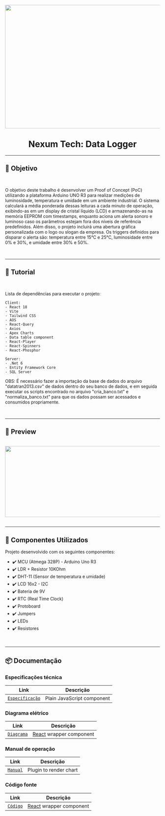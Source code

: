 <h1 align="center"> 
<br>
    <img src="https://github.com/GabrielAB2411/NexumTech/assets/103553596/d4135cae-0443-4da5-b831-d4a1df760eca" width="800" height="400";
>
<br>
<br>
Nexum Tech: Data Logger
</h1>

<hr />

## :dart: Objetivo

<br>

O objetivo deste trabalho é desenvolver um Proof of Concept (PoC) utilizando a plataforma Arduino UNO R3 para realizar medições de luminosidade, temperatura e umidade em um ambiente industrial. O sistema calculará a média ponderada dessas leituras a cada minuto de operação, exibindo-as em um display de cristal líquido (LCD) e armazenando-as na memória EEPROM com timestamps, enquanto aciona um alerta sonoro e luminoso caso os parâmetros estejam fora dos níveis de referência predefinidos. Além disso, o projeto incluirá uma abertura gráfica personalizada com o logo ou slogan da empresa. Os triggers definidos para disparar o alerta são: temperatura entre 15°C e 25°C, luminosidade entre 0% e 30%, e umidade entre 30% e 50%.

<br>

<hr />

## :page_with_curl: Tutorial

<br>

Lista de dependências para executar o projeto:

    Client:
    - React 18
    - Vite
    - Tailwind CSS
    - AOS
    - React-Query
    - Axios 
    - Apex Charts
    - Data table component
    - React-Player
    - React-Spinners
    - React-Phosphor

    Server:
    - .Net 6
    - Entity Framework Core
    - SQL Server

OBS: É necessário fazer a importação da base de dados do arquivo "datatran2013.csv" de dados dentro do seu banco de dados, e em seguida executar os scripts encontrado no arquivo "cria_banco.txt" e "normaliza_banco.txt" para que os dados possam ser acessados e consumidos propriamente.

<br>

<hr />

## :city_sunset: Preview

<br>

<div align="center">
    <img src="./Assets/Preview.gif" width="570" height="230">
</div>

<br>

<hr />

## :rocket: Componentes Utilizados 

Projeto desenvolvido com os seguintes componentes:

- :heavy_check_mark: MCU (Atmega 328P) - Arduino Uno R3
- :heavy_check_mark: LDR + Resistor 10KOhm
- :heavy_check_mark: DHT-11 (Sensor de temperatura e umidade)
- :heavy_check_mark: LCD 16x2 - I2C
- :heavy_check_mark: Bateria de 9V
- :heavy_check_mark: RTC (Real Time Clock)
- :heavy_check_mark: Protoboard
- :heavy_check_mark: Jumpers
- :heavy_check_mark: LEDs
- :heavy_check_mark: Resistores

<br>
<hr />

## 📦 Documentação

### Especificações técnica

| Link | Descrição |
| --- | --- |
| [`Especificação`](https://github.com/GabrielAB2411/NexumTech/blob/main/DataLogger/EspeficacaoTecnica.md) | Plain JavaScript component |

### Diagrama elétrico

| Link | Descrição |
| --- | --- |
| [`Diagrama`](https://github.com/nhn/tui.editor/tree/master/apps/react-editor) | [React](https://reactjs.org/) wrapper component |

### Manual de operação

| Link | Descrição |
| --- | --- |
| [`Manual`](https://github.com/GabrielAB2411/NexumTech/blob/main/DataLogger/Manual.md) | Plugin to render chart |

### Código fonte

| Link | Descrição |
| --- | --- |
| [`Código`](https://github.com/nhn/tui.editor/tree/master/apps/react-editor) | [React](https://reactjs.org/) wrapper component |
